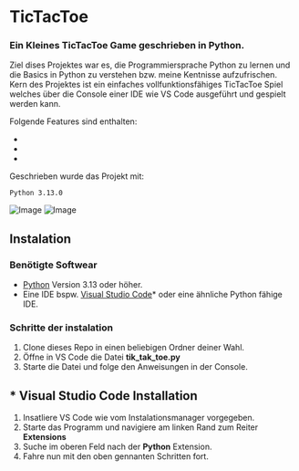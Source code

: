 # TicTacToe
### Ein Kleines TicTacToe Game geschrieben in Python. 

Ziel dises Projektes war es, die Programmiersprache Python zu lernen und die Basics in Python zu verstehen bzw. meine Kentnisse aufzufrischen. Kern des Projektes ist ein einfaches vollfunktionsfähiges TicTacToe Spiel welches über die Console einer IDE wie VS Code ausgeführt und gespielt werden kann.

Folgende Features sind enthalten:

* 
*
*

Geschrieben wurde das Projekt mit:
```
Python 3.13.0
```
![Image](https://github.com/user-attachments/assets/e3a811ae-4bab-4a13-81f2-ab109508e912)
![Image](https://github.com/user-attachments/assets/fcb77d77-6caa-4404-b3e3-5aedca58005c)
## Instalation
### Benötigte Softwear
* [Python](https://www.python.org/downloads/) Version 3.13 oder höher.
* Eine IDE bspw. [Visual Studio Code](https://code.visualstudio.com/)* oder eine ähnliche Python fähige IDE.

### Schritte der instalation
1. Clone dieses Repo in einen beliebigen Ordner deiner Wahl.
2. Öffne in VS Code die Datei **tik_tak_toe.py**
3. Starte die Datei und folge den Anweisungen in der Console.

## * Visual Studio Code Installation
1. Insatliere VS Code wie vom Instalationsmanager vorgegeben.
2. Starte das Programm und navigiere am linken Rand zum Reiter **Extensions**
3. Suche im oberen Feld nach der **Python** Extension.
4. Fahre nun mit den oben gennanten Schritten fort. 



